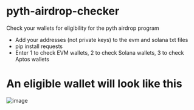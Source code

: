 # pyth-airdrop-checker
Check your wallets for eligibility for the pyth airdrop program

* Add your addresses (not private keys) to the evm and solana txt files
* pip install requests
* Enter 1 to check EVM wallets, 2 to check Solana wallets, 3 to check Aptos wallets

# An eligible wallet will look like this
![image](https://github.com/Marcelkoo/pyth-airdrop-checker/assets/107651246/cb48dc52-3289-42c9-aa36-069752039b66)
